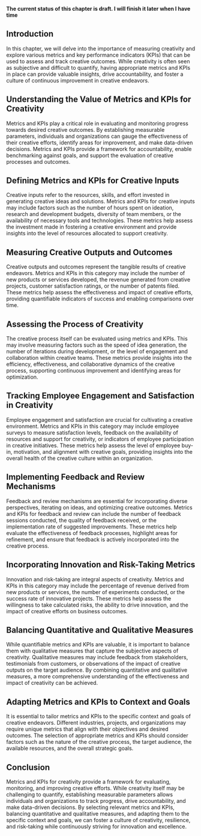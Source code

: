 **The current status of this chapter is draft. I will finish it later when I have time**

Introduction
------------

In this chapter, we will delve into the importance of measuring creativity and explore various metrics and key performance indicators (KPIs) that can be used to assess and track creative outcomes. While creativity is often seen as subjective and difficult to quantify, having appropriate metrics and KPIs in place can provide valuable insights, drive accountability, and foster a culture of continuous improvement in creative endeavors.

Understanding the Value of Metrics and KPIs for Creativity
----------------------------------------------------------

Metrics and KPIs play a critical role in evaluating and monitoring progress towards desired creative outcomes. By establishing measurable parameters, individuals and organizations can gauge the effectiveness of their creative efforts, identify areas for improvement, and make data-driven decisions. Metrics and KPIs provide a framework for accountability, enable benchmarking against goals, and support the evaluation of creative processes and outcomes.

Defining Metrics and KPIs for Creative Inputs
---------------------------------------------

Creative inputs refer to the resources, skills, and effort invested in generating creative ideas and solutions. Metrics and KPIs for creative inputs may include factors such as the number of hours spent on ideation, research and development budgets, diversity of team members, or the availability of necessary tools and technologies. These metrics help assess the investment made in fostering a creative environment and provide insights into the level of resources allocated to support creativity.

Measuring Creative Outputs and Outcomes
---------------------------------------

Creative outputs and outcomes represent the tangible results of creative endeavors. Metrics and KPIs in this category may include the number of new products or services developed, the revenue generated from creative projects, customer satisfaction ratings, or the number of patents filed. These metrics help assess the effectiveness and impact of creative efforts, providing quantifiable indicators of success and enabling comparisons over time.

Assessing the Process of Creativity
-----------------------------------

The creative process itself can be evaluated using metrics and KPIs. This may involve measuring factors such as the speed of idea generation, the number of iterations during development, or the level of engagement and collaboration within creative teams. These metrics provide insights into the efficiency, effectiveness, and collaborative dynamics of the creative process, supporting continuous improvement and identifying areas for optimization.

Tracking Employee Engagement and Satisfaction in Creativity
-----------------------------------------------------------

Employee engagement and satisfaction are crucial for cultivating a creative environment. Metrics and KPIs in this category may include employee surveys to measure satisfaction levels, feedback on the availability of resources and support for creativity, or indicators of employee participation in creative initiatives. These metrics help assess the level of employee buy-in, motivation, and alignment with creative goals, providing insights into the overall health of the creative culture within an organization.

Implementing Feedback and Review Mechanisms
-------------------------------------------

Feedback and review mechanisms are essential for incorporating diverse perspectives, iterating on ideas, and optimizing creative outcomes. Metrics and KPIs for feedback and review can include the number of feedback sessions conducted, the quality of feedback received, or the implementation rate of suggested improvements. These metrics help evaluate the effectiveness of feedback processes, highlight areas for refinement, and ensure that feedback is actively incorporated into the creative process.

Incorporating Innovation and Risk-Taking Metrics
------------------------------------------------

Innovation and risk-taking are integral aspects of creativity. Metrics and KPIs in this category may include the percentage of revenue derived from new products or services, the number of experiments conducted, or the success rate of innovative projects. These metrics help assess the willingness to take calculated risks, the ability to drive innovation, and the impact of creative efforts on business outcomes.

Balancing Quantitative and Qualitative Measures
-----------------------------------------------

While quantifiable metrics and KPIs are valuable, it is important to balance them with qualitative measures that capture the subjective aspects of creativity. Qualitative measures may include feedback from stakeholders, testimonials from customers, or observations of the impact of creative outputs on the target audience. By combining quantitative and qualitative measures, a more comprehensive understanding of the effectiveness and impact of creativity can be achieved.

Adapting Metrics and KPIs to Context and Goals
----------------------------------------------

It is essential to tailor metrics and KPIs to the specific context and goals of creative endeavors. Different industries, projects, and organizations may require unique metrics that align with their objectives and desired outcomes. The selection of appropriate metrics and KPIs should consider factors such as the nature of the creative process, the target audience, the available resources, and the overall strategic goals.

Conclusion
----------

Metrics and KPIs for creativity provide a framework for evaluating, monitoring, and improving creative efforts. While creativity itself may be challenging to quantify, establishing measurable parameters allows individuals and organizations to track progress, drive accountability, and make data-driven decisions. By selecting relevant metrics and KPIs, balancing quantitative and qualitative measures, and adapting them to the specific context and goals, we can foster a culture of creativity, resilience, and risk-taking while continuously striving for innovation and excellence.
